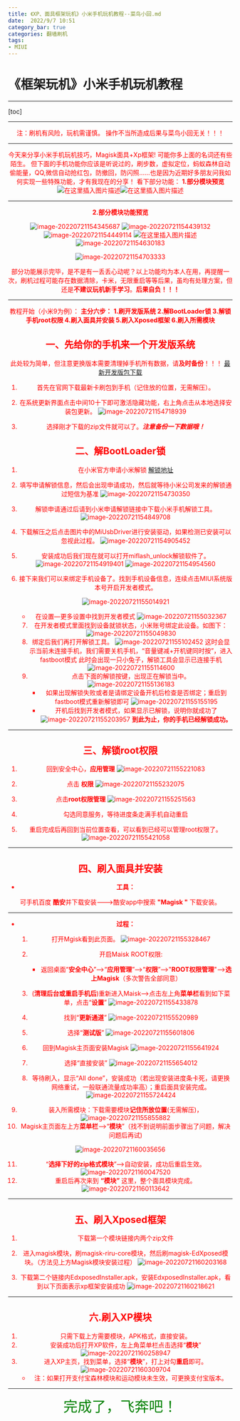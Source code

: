 ```yaml
---
title: 《XP、面具框架玩机》小米手机玩机教程--菜鸟小回.md
date:  2022/9/7 10:51
category_bar: true
categories: 翻墙刷机
tags:
- MIUI
---
```

# 《框架玩机》小米手机玩机教程

---

[toc]

---

<center><font color=red>注：刷机有风险，玩机需谨慎。
 操作不当所造成后果与菜鸟小回无关！！！


---

今天来分享小米手机玩机技巧，Magisk面具+Xp框架!
可能你多上面的名词还有些陌生。
但下面的手机功能你应该是听说过的，刷步数，虚拟定位，蚂蚁森林自动偷能量，QQ,微信自动抢红包，防撤回，防闪照......也是因为近期好多朋友问我如何实现一些特殊功能，才有我现在的分享！
看下部分功能：
**1.部分模块预览**
![在这里插入图片描述](https://img-1256282866.cos.ap-beijing.myqcloud.com/20190717212437872.png)![在这里插入图片描述](https://img-1256282866.cos.ap-beijing.myqcloud.com/20190717212459469.png)

---

**2.部分模块功能预览**

![image-20220721154345687](https://img-1256282866.cos.ap-beijing.myqcloud.com/image-20220721154345687.png)
![image-20220721154439132](https://img-1256282866.cos.ap-beijing.myqcloud.com/image-20220721154439132.png)
![image-20220721154449114](https://img-1256282866.cos.ap-beijing.myqcloud.com/image-20220721154449114.png)
![在这里插入图片描述](https://img-1256282866.cos.ap-beijing.myqcloud.com/2019071721305823.gif)
![image-20220721154630183](https://img-1256282866.cos.ap-beijing.myqcloud.com/image-20220721154630183.png)

![image-20220721154703333](https://img-1256282866.cos.ap-beijing.myqcloud.com/image-20220721154703333.png)

部分功能展示完毕，是不是有一丢丢心动呢？以上功能均为本人在用，再提醒一次，刷机过程可能存在数据清除，卡米，无限重启等等后果，虽均有处理方案，但还是**不建议玩机新手学习**。**后果自负！！！**


---
教程开始（小米9为例）：
**主分六步：**
 **1.刷开发版系统
 2.解BootLoader锁
 3.解锁手机root权限
 4.刷入面具并安装
 5.刷入Xposed框架
 6.刷入所需模块**
## 一、先给你的手机来一个开发版系统 
此处较为简单，但注意更换版本需要<font color=red>清理掉手机所有数据，请**及时备份**！！！</font>
[最新开发版包下载](http://www.miui.com/getrom-357.html?m=yes&mobile=2)

1. 首先在官网下载最新卡刷包到手机（记住放的位置，无需解压）。

2. 在系统更新界面点击中间10十下即可激活隐藏功能，右上角点击从本地选择安装包更新。
   ![image-20220721154718939](https://img-1256282866.cos.ap-beijing.myqcloud.com/image-20220721154718939.png)

3. 选择刚才下载的zip文件就可以了。***注意备份一下数据哦！***

## 二、解BootLoader锁
1. 在小米官方申请小米解锁        [解锁地址](http://www.miui.com/unlock/index.html)

2. 填写申请解锁信息，然后会出现申请成功，然后就等待小米公司发来的解锁通过短信为基准
   ![image-20220721154730350](https://img-1256282866.cos.ap-beijing.myqcloud.com/image-20220721154730350.png)

3. 解锁申请通过后请到小米申请解锁链接中下载小米手机解锁工具。
   ![image-20220721154849708](https://img-1256282866.cos.ap-beijing.myqcloud.com/image-20220721154849708.png)

4. 下载解压之后点击图片中的MiUsbDriver进行安装驱动，如果检测已安装可以忽视此过程。
   ![image-20220721154905452](https://img-1256282866.cos.ap-beijing.myqcloud.com/image-20220721154905452.png)         

5. 安装成功后我们现在就可以打开miflash_unlock解锁软件了。
   ![image-20220721154919401](https://img-1256282866.cos.ap-beijing.myqcloud.com/image-20220721154919401.png)
   ![image-20220721154954560](https://img-1256282866.cos.ap-beijing.myqcloud.com/image-20220721154954560.png)

6. 接下来我们可以来绑定手机设备了。找到手机设备信息，连续点击MIUI系统版本号开启开发者模式。

   ![image-20220721155014921](https://img-1256282866.cos.ap-beijing.myqcloud.com/image-20220721155014921.png)

   + 在设置—更多设置中找到开发者模式
     ![image-20220721155032367](https://img-1256282866.cos.ap-beijing.myqcloud.com/image-20220721155032367.png)

   7. 在开发者模式里面找到设备就锁状态，小米账号绑定此设备。如图下：
      ![image-20220721155049830](https://img-1256282866.cos.ap-beijing.myqcloud.com/image-20220721155049830.png)
   8. 绑定后我们再打开解锁工具。
      ![image-20220721155102452](https://img-1256282866.cos.ap-beijing.myqcloud.com/image-20220721155102452.png)
      这时会显示当前未连接手机，我们需要关机手机，“音量键减+开机键同时按”，进入fastboot模式
      此时会出现一只小兔子，解锁工具会显示已连接手机
      ![image-20220721155114600](https://img-1256282866.cos.ap-beijing.myqcloud.com/image-20220721155114600.png)    
   9. 点击下面的解锁按键，出现正在解锁当中。
      ![image-20220721155136183](https://img-1256282866.cos.ap-beijing.myqcloud.com/image-20220721155136183.png)
      + 如果出现解锁失败或者是请绑定设备开机后检查是否绑定；重启到fastboot模式重新解锁即可
        ![image-20220721155155195](https://img-1256282866.cos.ap-beijing.myqcloud.com/image-20220721155155195.png)
      + 开机后找到开发者模式，如果显示已解锁，说明你就成功了
        ![image-20220721155203957](https://img-1256282866.cos.ap-beijing.myqcloud.com/image-20220721155203957.png)
        **到此为止，你的手机已经解锁成功。**

---
## 三、解锁root权限
1. 回到安全中心，**应用管理**
   ![image-20220721155221083](https://img-1256282866.cos.ap-beijing.myqcloud.com/image-20220721155221083.png)

2. 点击 **权限**
   ![image-20220721155232075](https://img-1256282866.cos.ap-beijing.myqcloud.com/image-20220721155232075.png)



3. 点击**root权限管理**
   ![image-20220721155251563](https://img-1256282866.cos.ap-beijing.myqcloud.com/image-20220721155251563.png)
4. 勾选同意服务，等待进度条走满手机自动重启

5. 重启完成后再回到当前位置查看，可以看到已经可以管理root权限了。
   ![image-20220721155421058](https://img-1256282866.cos.ap-beijing.myqcloud.com/image-20220721155421058.png)

---
## 四、刷入面具并安装

 - **工具：**

可手机百度 **酷安**并下载安装--->酷安app中搜索 **"Magisk "** 下载安装。

---

- **过程：**

  1. 打开Mgisk看到此页面。
     ![image-20220721155328467](https://img-1256282866.cos.ap-beijing.myqcloud.com/image-20220721155328467.png)

  2. 开启Maisk ROOT权限:
     + 返回桌面“**安全中心**”-->“**应用管理**”-->“**权限**”-->"**ROOT权限管理**"-->**选上Magisk**（多次警告全部同意）
  3. (**清理后台或重启手机后**)重新进入Maisk-->点击左上角**菜单栏**看到如下菜单，点击“**设置**”
     ![image-20220721155433878](https://img-1256282866.cos.ap-beijing.myqcloud.com/image-20220721155433878.png)
  4. 找到“**更新通道**”
     ![image-20220721155520989](https://img-1256282866.cos.ap-beijing.myqcloud.com/image-20220721155520989.png)
  5. 选择“**测试版**”
     ![image-20220721155601806](https://img-1256282866.cos.ap-beijing.myqcloud.com/image-20220721155601806.png)
  6. 回到Magisk主页面安装Magisk
     ![image-20220721155641924](https://img-1256282866.cos.ap-beijing.myqcloud.com/image-20220721155641924.png)
  7. 选择“直接安装”
     ![image-20220721155654012](https://img-1256282866.cos.ap-beijing.myqcloud.com/image-20220721155654012.png)
  8. 等待刷入，显示“All done”，安装成功（若出现安装进度条卡死，请更换网络重试，一般联通流量成功率高）；重启面具安装完成。
     ![image-20220721155724424](https://img-1256282866.cos.ap-beijing.myqcloud.com/image-20220721155724424.png)

9. 装入所需模块：下载需要模块**记住所放位置**(无需解压)，
   ![image-20220721155855882](https://img-1256282866.cos.ap-beijing.myqcloud.com/image-20220721155855882.png)
10. Magisk主页面左上方**菜单栏**-->“**模块**”（找不到说明前面步骤出了问题，解决问题后再试)

![image-20220721160035656](https://img-1256282866.cos.ap-beijing.myqcloud.com/image-20220721160035656.png)

11. “**选择下好的zip格式模块**”-->自动安装，成功后重启生效。
    ![image-20220721160047520](https://img-1256282866.cos.ap-beijing.myqcloud.com/image-20220721160047520.png)
12. 重启后再次来到 **“模块”** 这里，整个面具模块完成。
    ![image-20220721160113642](https://img-1256282866.cos.ap-beijing.myqcloud.com/image-20220721160113642.png)



---
 ## 五、刷入Xposed框架
1. 下载第一个模块链接内两个zip文件
2. 进入magisk模块，刷magisk-riru-core模块，然后刷magisk-EdXposed模块。（方法见上方Magisk模块安装过程）
    ![image-20220721160203168](https://img-1256282866.cos.ap-beijing.myqcloud.com/image-20220721160203168.png)

3. 下载第二个链接内EdxposedInstaller.apk，安装EdxposedInstaller.apk，看到以下页面表示xp框架安装成功
   ![image-20220721160218621](https://img-1256282866.cos.ap-beijing.myqcloud.com/image-20220721160218621.png)

----
 ##  六.刷入XP模块

1. 只需下载上方需要模块，APK格式，直接安装。
2. 安装成功后打开XP软件，左上角菜单栏点击选择“**模块**”
   ![image-20220721160258947](https://img-1256282866.cos.ap-beijing.myqcloud.com/image-20220721160258947.png)
3. 进入XP主页，找到菜单，选择“**模块**”，打上对勾**重启**即可。
   ![image-20220721160309704](https://img-1256282866.cos.ap-beijing.myqcloud.com/image-20220721160309704.png)
   + 注：如果打开支付宝森林模块和运动模块未生效，可更换支付宝版本。

----

 

<center><font color=green size=6 face="楷体">完成了，飞奔吧！</font></center>


